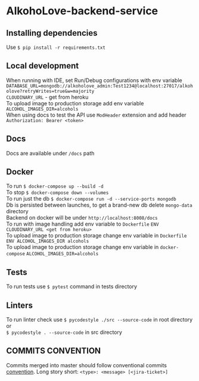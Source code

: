 # AlkohoLove-backend-service

## Installing dependencies

Use `$ pip install -r requirements.txt`

## Local development

When running with IDE, set Run/Debug configurations with env variable  
`DATABASE_URL=mongodb://alkoholove_admin:Test1234@localhost:27017/alkoholove?retryWrites=true&w=majority`  
`CLOUDINARY_URL` - get from heroku  
To upload image to production storage add env variable `ALCOHOL_IMAGES_DIR=alcohols`  
When using docs to test the API use `ModHeader` extension and add header `Authorization: Bearer <token>`

## Docs

Docs are available under `/docs` path

## Docker

To run `$ docker-compose up --build -d`  
To stop `$ docker-compose down --volumes`  
To run just the db `$ docker-compose run -d --service-ports mongodb`  
Db is persisted between launches, to get a brand-new db delete `mongo-data` directory  
Backend on docker will be under `http://localhost:8008/docs`  
To run with image handling add env variable to `Dockerfile` `ENV CLOUDINARY_URL <get from heroku>`  
To upload image to production storage change env variable in `Dockerfile` `ENV ALCOHOL_IMAGES_DIR alcohols`  
To upload image to production storage change env variable in `docker-compose` `ALCOHOL_IMAGES_DIR=alcohols`  

## Tests

To run tests use `$ pytest` command in tests directory

## Linters

To run linter check use `$ pycodestyle ./src --source-code` in root directory or  
`$ pycodestyle . --source-code` in src directory

## COMMITS CONVENTION

Commits merged into master should follow conventional
commits [convention](https://gist.github.com/Zekfad/f51cb06ac76e2457f11c80ed705c95a3). Long story
short: `<type>: <message> [<jira-ticket>]`
